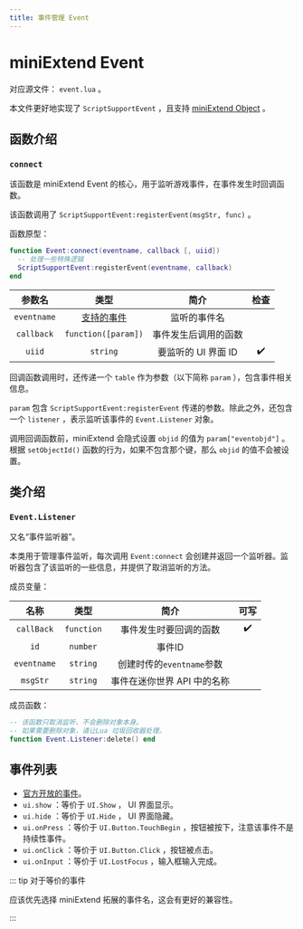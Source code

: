 ```yaml
---
title: 事件管理 Event
---
```




# miniExtend Event

对应源文件： `event.lua` 。

本文件更好地实现了 `ScriptSupportEvent` ，且支持 [miniExtend Object](/api/object) 。

## 函数介绍

### `connect`

该函数是 miniExtend Event 的核心，用于监听游戏事件，在事件发生时回调函数。

该函数调用了 `ScriptSupportEvent:registerEvent(msgStr, func)` 。

函数原型：

```lua
function Event:connect(eventname, callback [, uiid])
  -- 处理一些特殊逻辑
  ScriptSupportEvent:registerEvent(eventname, callback)
end
```

|参数名|类型|简介|检查|
|:---:|:---:|:---:|:---:|
|`eventname`|[支持的事件](#事件列表)|监听的事件名||
|`callback`|`function([param])`|事件发生后调用的函数||
|`uiid`|`string`|要监听的 UI 界面 ID|:heavy_check_mark:|


回调函数调用时，还传递一个 `table` 作为参数（以下简称 `param` ），包含事件相关信息。

`param` 包含 `ScriptSupportEvent:registerEvent` 传递的参数。除此之外，还包含一个 `listener` ，表示监听该事件的 `Event.Listener` 对象。

调用回调函数前，miniExtend 会隐式设置 `objid` 的值为 `param["eventobjd"]` 。根据 `setObjectId()` 函数的行为，如果不包含那个键，那么 `objid` 的值不会被设置。

## 类介绍

### `Event.Listener`

又名“事件监听器”。

本类用于管理事件监听，每次调用 `Event:connect` 会创建并返回一个监听器。监听器包含了该监听的一些信息，并提供了取消监听的方法。

成员变量：

|名称|类型|简介|可写|
|:---:|:---:|:---:|:---:|
|`callBack`|`function`|事件发生时要回调的函数|:heavy_check_mark:|
|`id`|`number`|事件ID||
|`eventname`|`string`|创建时传的`eventname`参数||
|`msgStr`|`string`|事件在迷你世界 API 中的名称||

成员函数：

```lua
-- 该函数只取消监听，不会删除对象本身。
-- 如果需要删除对象，请让Lua 垃圾回收器处理。
function Event.Listener:delete() end
```

## 事件列表

- [官方开放的事件](https://dev-wiki.mini1.cn/cyclopdeia?wikiMenuId=3&wikiId=1353)。
- `ui.show` ：等价于 `UI.Show` ， UI 界面显示。
- `ui.hide` ：等价于 `UI.Hide` ， UI 界面隐藏。
- `ui.onPress` ：等价于 `UI.Button.TouchBegin` ，按钮被按下，注意该事件不是持续性事件。
- `ui.onClick` ：等价于 `UI.Button.Click` ，按钮被点击。
- `ui.onInput` ：等价于 `UI.LostFocus` ，输入框输入完成。

::: tip 对于等价的事件

应该优先选择 miniExtend 拓展的事件名，这会有更好的兼容性。

:::